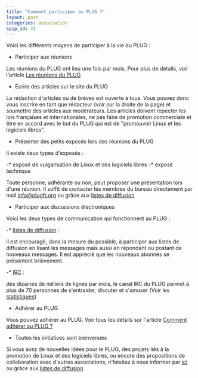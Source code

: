 ```yaml
---
title: "Comment participer au PLUG ?"
layout: post
categories: association
spip_id: 33
---
```

Voici les différents moyens de participer à la vie du PLUG :

- Participer aux réunions 

Les réunions du PLUG ont lieu une fois par mois. Pour plus de détails, voir l'article [Les réunions du PLUG](/association/les-reunions-du-plug/) 
- Écrire des articles sur le site du PLUG

La rédaction d'articles ou de brèves est ouverte à tous. Vous pouvez donc vous inscrire en tant que rédacteur (voir sur la droite de la page) et soumettre des articles aux modérateurs.
Les articles doivent repecter les lois françaises et internationales, ne pas faire de promotion commerciale et être en accord avec le but du PLUG qui est de "promouvoir Linux et les logiciels libres".

- Présenter des petits exposés lors des réunions du PLUG

Il existe deux types d'exposés :



-* exposé de vulgarisation de Linux et des logiciels libres
-* exposé technique


Toute personne, adhérante ou non, peut proposer une présentation lors d'une réunion. Il suffit de contacter les membres du bureau directement par mail [info@plugfr.org](info@plugfr.org) ou grâce aux [listes de diffusion](art57)

- Participer aux discussions électroniques

Voici les deux types de communication qui fonctionnent au PLUG :



-* [listes de diffusion](art57) : 

il est encouragé, dans la mesure du possible, à participer aux listes de diffusion en lisant les messages mais aussi en répondant ou postant de nouveaux messages. Il est apprécié que les nouveaux abonnés se présentent brièvement.



-* [IRC](rub6) : 

des dizaines de milliers de lignes par mois, le canal IRC du PLUG permet à plus de 70 personnes de s'entraider, discuter et s'amuser (Voir les [statistiques](http://plugfr.org/stats/pisg/))

- Adhérer au PLUG

Vous pouvez adhérer au PLUG. Voir tous les détails sur l'article [Comment adhérer au PLUG ?](art31)

- Toutes les initiatives sont bienvenues

Si vous avez de nouvelles idées pour le PLUG, des projets liés à la promotion de Linux et des logiciels libres, ou encore des propositions de collaboration avec d'autres associations, n'hésitez à nous informer par [ici](/contact.html) ou grâce aux [listes de diffusion](art57)


